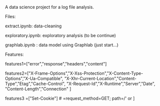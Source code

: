 
A data science project for a log file analysis.

Files:

extract.ipynb:  data-cleaning

exploratory.ipynb: exploratory analysis (to be continue)

graphlab.ipynb : data model using Graphlab (just start...)


Features:

  features1=["error","response","headers","content"]

  features2=["X-Frame-Options","X-Xss-Protection","X-Content-Type-Options","X-Ua-Compatible",
               "X-Xhr-Current-Location","Content-Type","Etag","Cache-Control",
               "X-Request-Id","X-Runtime","Server","Date",
               "Content-Length","Connection" 
            ]

  features3 =["Set-Cookie"]  # =request_method=GET; path=/' or ]






